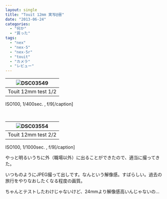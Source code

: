 ```yaml
---
layout: single
title: "Touit 12mm 実写@昼"
date: "2013-06-24"
categories: 
  - "何か"
  - "買った"
tags: 
  - "nex"
  - "nex-5"
  - "nex-5r"
  - "touit"
  - "カメラ"
  - "レビュー"
---
```


| ![DSC03549](https://blog.naotaco.com/assets/images/posts/2013/06/DSC03549-400x265.jpg) |
|:--:|
|  Touit 12mm test 1/2 |
ISO100, 1/400sec. , f/9\[/caption\]

 

| ![DSC03554](https://blog.naotaco.com/assets/images/posts/2013/06/DSC03554-400x265.jpg) |
|:--:|
|  Touit 12mm test 2/2 |
ISO100, 1/1000sec. , f/9\[/caption\]

やっと明るいうちに外（職場以外）に出ることができたので、適当に撮ってきた。

いつものようにJPEG撮って出しです。なんという解像感。すばらしい。過去の旅行をやりなおしたくなる程度の画質。

ちゃんとテストしたわけじゃないけど、24mmより解像感高いんじゃないの…
